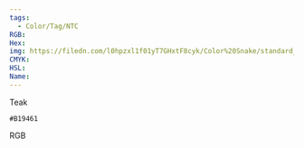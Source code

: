 ```yaml
---
tags:
  - Color/Tag/NTC
RGB:
Hex:
img: https://filedn.com/l0hpzxl1f01yT7GHxtF8cyk/Color%20Snake/standard_csv_to_svg//B19461.svg
CMYK:
HSL:
Name:
---
```

Teak
```palette
#B19461
```
RGB
